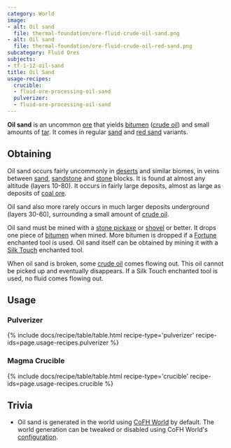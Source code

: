 ```yaml
---
category: World
image:
- alt: Oil sand
  file: thermal-foundation/ore-fluid-crude-oil-sand.png
- alt: Oil sand
  file: thermal-foundation/ore-fluid-crude-oil-red-sand.png
subcategory: Fluid Ores
subjects:
- tf-1-12-oil-sand
title: Oil Sand
usage-recipes:
  crucible:
  - fluid-ore-processing-oil-sand
  pulverizer:
  - fluid-ore-processing-oil-sand
---
```


**Oil sand** is an uncommon [ore](https://minecraft.gamepedia.com/Ore) that
yields [bitumen](../bitumen/) ([crude oil](../crude-oil/)) and small
amounts of [tar](../tar/). It comes in regular
[sand](https://minecraft.gamepedia.com/Sand) and [red
sand](https://minecraft.gamepedia.com/Red_Sand) variants.


Obtaining
---------

Oil sand occurs fairly uncommonly in
[deserts](https://minecraft.gamepedia.com/Desert) and similar biomes, in veins
between [sand](https://minecraft.gamepedia.com/Sand),
[sandstone](https://minecraft.gamepedia.com/Sandstone) and
[stone](https://minecraft.gamepedia.com/Stone) blocks. It is found at almost any
altitude (layers 10-80). It occurs in fairly large deposits, almost as large as
deposits of [coal ore](https://minecraft.gamepedia.com/Coal_Ore).

Oil sand also more rarely occurs in much larger deposits underground (layers
30-60), surrounding a small amount of [crude oil](../crude-oil/).

Oil sand must be mined with a [stone
pickaxe](https://minecraft.gamepedia.com/Stone_Pickaxe) or
[shovel](https://minecraft.gamepedia.com/Stone_Shovel) or better. It drops one
piece of [bitumen](../bitumen/) when mined. More bitumen is dropped if a
[Fortune](https://minecraft.gamepedia.com/Fortune) enchanted tool is used. Oil
sand itself can be obtained by mining it with a [Silk
Touch](https://minecraft.gamepedia.com/Silk_Touch) enchanted tool.

When oil sand is broken, some [crude oil](../crude-oil/) comes flowing out.
This oil cannot be picked up and eventually disappears. If a Silk Touch
enchanted tool is used, no fluid comes flowing out.


Usage
-----

### Pulverizer
{% include docs/recipe/table/table.html recipe-type='pulverizer' recipe-ids=page.usage-recipes.pulverizer %}

### Magma Crucible
{% include docs/recipe/table/table.html recipe-type='crucible' recipe-ids=page.usage-recipes.crucible %}


Trivia
------

* Oil sand is generated in the world using [CoFH World](../../cofh-world/) by
  default. The world generation can be tweaked or disabled using CoFH World's
  [configuration](../../cofh-world/world-generator-configuration/).

